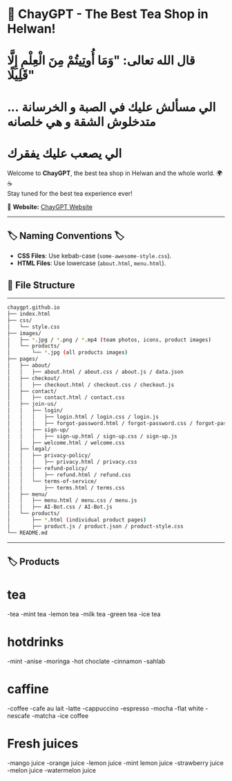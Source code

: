 # 🏡 ChayGPT - The Best Tea Shop in Helwan! 
# قال الله تعالى: "وَمَا أُوتِيتُمْ مِنَ الْعِلْمِ إِلَّا قَلِيلًا"
# الي مسألش عليك في الصبة و الخرسانة ... متدخلوش الشقة و هي خلصانه
# الي يصعب عليك يفقرك



Welcome to **ChayGPT**, the best tea shop in Helwan and the whole world. 🌍☕  
Stay tuned for the best tea experience ever!  

📌 **Website:** [ChayGPT Website](https://adham-khairy.github.io/chaygpt.github.io/)  

---
## 🏷️ Naming Conventions 🏷️  
- **CSS Files**: Use kebab-case (`some-awesome-style.css`).  
- **HTML Files**: Use lowercase (`about.html`, `menu.html`).  
## 📂 File Structure  
---
```bash
chaygpt.github.io
├── index.html
├── css/
│   └── style.css
├── images/
│   ├── *.jpg / *.png / *.mp4 (team photos, icons, product images)
│   └── products/
│       └── *.jpg (all products images)
├── pages/
│   ├── about/
│   │   ├── about.html / about.css / about.js / data.json
│   ├── checkout/
│   │   ├── checkout.html / checkout.css / checkout.js
│   ├── contact/
│   │   ├── contact.html / contact.css
│   ├── join-us/
│   │   ├── login/
│   │   │   ├── login.html / login.css / login.js
│   │   │   ├── forgot-password.html / forgot-password.css / forgot-password.js
│   │   ├── sign-up/
│   │   │   ├── sign-up.html / sign-up.css / sign-up.js
│   │   ├── welcome.html / welcome.css
│   ├── legal/
│   │   ├── privacy-policy/
│   │   │   ├── privacy.html / privacy.css
│   │   ├── refund-policy/
│   │   │   ├── refund.html / refund.css
│   │   └── terms-of-service/
│   │       ├── terms.html / terms.css
│   ├── menu/
│   │   ├── menu.html / menu.css / menu.js
│   │   ├── AI-Bot.css / AI-Bot.js
│   └── products/
│       ├── *.html (individual product pages)
│       ├── product.js / product.json / product-style.css
└── README.md

```
---
## 🏷️ Products
# tea
-tea
-mint tea
-lemon tea
-milk tea
-green tea
-ice tea

# hotdrinks
-mint
-anise
-moringa
-hot choclate
-cinnamon
-sahlab

# caffine
-coffee
-cafe au lait
-latte
-cappuccino
-espresso
-mocha
-flat white
-nescafe
-matcha
-ice coffee

# Fresh juices
 -mango juice
 -orange juice
 -lemon juice
 -mint lemon juice
 -strawberry juice
 -melon juice
 -watermelon juice
 
 
 

